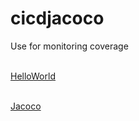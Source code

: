 # cicdjacoco
Use for monitoring coverage
<br /><br />

[HelloWorld](http://3.95.246.48/basic/)<br /><br />


[Jacoco](http://3.95.246.48:8000/)<br /><br />
